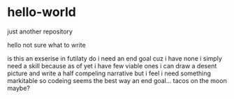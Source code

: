 # hello-world
just another repository

hello not sure what to write

is this an exserise in futilaty do i need an end goal cuz i have none i simply need a skill because as of yet i have few viable ones i can draw a desent picture and write a half compeling narrative but i feel i need something markitable so codeing seems the best way an end goal... tacos on the moon maybe?
